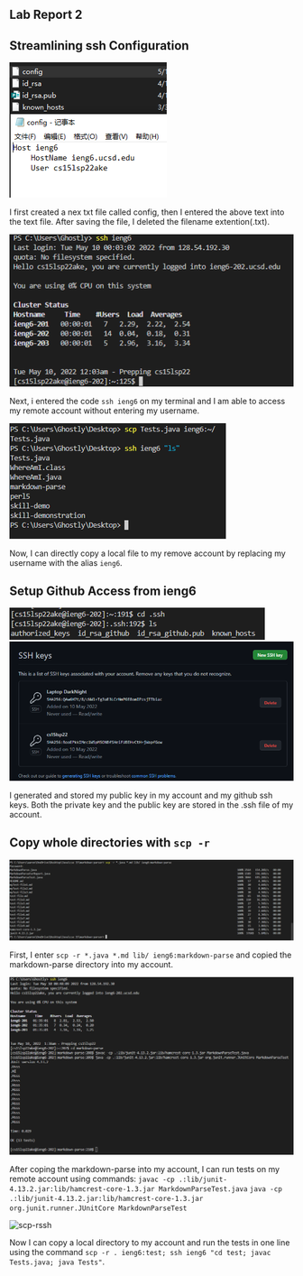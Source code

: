 ## Lab Report 2
## Streamlining ssh Configuration

![config](config.png)

I first created a nex txt file called config, then I entered the above text into the text file. After saving the file, I deleted the filename extention(.txt).

![ssh_ieng6](ssh_ieng6.png)

Next, i entered the code ```ssh ieng6``` on my terminal and I am able to access my remote account without entering my username.

![ieng6scp](ieng6scp.png)

Now, I can directly copy a local file to my remove account by replacing my username with the alias ```ieng6```.

## Setup Github Access from ieng6

![github_access](id_rsa_github_server.png)
![githubssh](githubssh.png)

I generated and stored my public key in my account and my github ssh keys.
Both the private key and the public key are stored in the .ssh file of my account.

## Copy whole directories with ```scp -r```

![copyall](copyall.png)

First, I enter ```scp -r *.java *.md lib/ ieng6:markdown-parse``` and copied the markdown-parse directory into my account.

![run](runmarkdownparse.png)

After coping the markdown-parse into my account, I can run tests on my remote account using commands:
```javac -cp .:lib/junit-4.13.2.jar:lib/hamcrest-core-1.3.jar MarkdownParseTest.java```
```java -cp .:lib/junit-4.13.2.jar:lib/hamcrest-core-1.3.jar org.junit.runner.JUnitCore MarkdownParseTest```

![scp-rssh](scp-rssh.png)

Now I can copy a local directory to my account and run the tests in one line using the command ```scp -r . ieng6:test; ssh ieng6 "cd test; javac Tests.java; java Tests"```.
